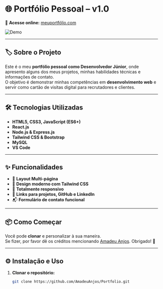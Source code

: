 # 🌐 Portfólio Pessoal – v1.0

🚀 **Acesse online:** [meuportfólio.com](https://github.com/AmadeuAnjos/Portfolio.git)

![Demo](./Assets/pae.png)

---

## 🏷️ Sobre o Projeto

Este é o meu **portfólio pessoal como Desenvolvedor Júnior**, onde apresento alguns dos meus projetos, minhas habilidades técnicas e informações de contato.  
O objetivo é demonstrar minhas competências em **desenvolvimento web** e servir como cartão de visitas digital para recrutadores e clientes.

---

## 🛠️ Tecnologias Utilizadas

- **HTML5, CSS3, JavaScript (ES6+)**
- **React.js**
- **Node.js & Express.js**
- **Tailwind CSS & Bootstrap**
- **MySQL**
- **VS Code**

---

## ✨ Funcionalidades

- 📖 **Layout Multi-página**
- 🎨 **Design moderno com Tailwind CSS**
- 📱 **Totalmente responsivo**
- 🔗 **Links para projetos, GitHub e LinkedIn**
- 📬 **Formulário de contato funcional**

---

## 📦 Como Começar

Você pode **clonar** e personalizar à sua maneira.  
Se fizer, por favor dê os créditos mencionando [Amadeu Anjos](https://github.com/AmadeuAnjos). Obrigado! 🙌

---

## ⚙️ Instalação e Uso

1. **Clonar o repositório:**
   ```bash
   git clone https://github.com/AmadeuAnjos/Portfolio.git
   ```
